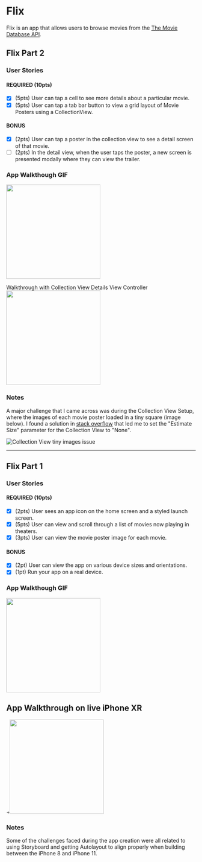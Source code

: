 # Flix

Flix is an app that allows users to browse movies from the [The Movie Database API](http://docs.themoviedb.apiary.io/#).

## Flix Part 2

### User Stories

#### REQUIRED (10pts)
- [x] (5pts) User can tap a cell to see more details about a particular movie.
- [x] (5pts) User can tap a tab bar button to view a grid layout of Movie Posters using a CollectionView.

#### BONUS
- [x] (2pts) User can tap a poster in the collection view to see a detail screen of that movie.
- [ ] (2pts) In the detail view, when the user taps the poster, a new screen is presented modally where they can view the trailer.

### App Walkthough GIF

<img src="https://imgur.com/OaFuqv3.gif" width=250><br>

Walkthrough with Collection View Details View Controller
<img src="https://imgur.com/mp8XP6t.gif" width=250><br>

### Notes
A major challenge that I came across was during the Collection View Setup, where the images of each movie poster loaded in a tiny square (image below). I found a solution in [stack overflow](https://stackoverflow.com/questions/56840665/why-on-xcode-11-uicollectionviewcell-changes-size-as-soon-as-you-scroll-i-alre) that led me to set the "Estimate Size" parameter for the Collection View to "None".

![Collection View tiny images issue](https://imgur.com/X9hja2B.png)

---

## Flix Part 1

### User Stories

#### REQUIRED (10pts)
- [x] (2pts) User sees an app icon on the home screen and a styled launch screen.
- [x] (5pts) User can view and scroll through a list of movies now playing in theaters.
- [x] (3pts) User can view the movie poster image for each movie.

#### BONUS
- [x] (2pt) User can view the app on various device sizes and orientations.
- [x] (1pt) Run your app on a real device.

### App Walkthough GIF

<img src="https://imgur.com/49aeJYQ.gif" width=250><br>

## App Walkthrough on live iPhone XR

+<img src="/flixster_real_iphone_xr-min.gif?raw=true" width="250px">

### Notes
Some of the challenges faced during the app creation were all related to using Storyboard and getting Autolayout to align properly when building between the iPhone 8 and iPhone 11.

